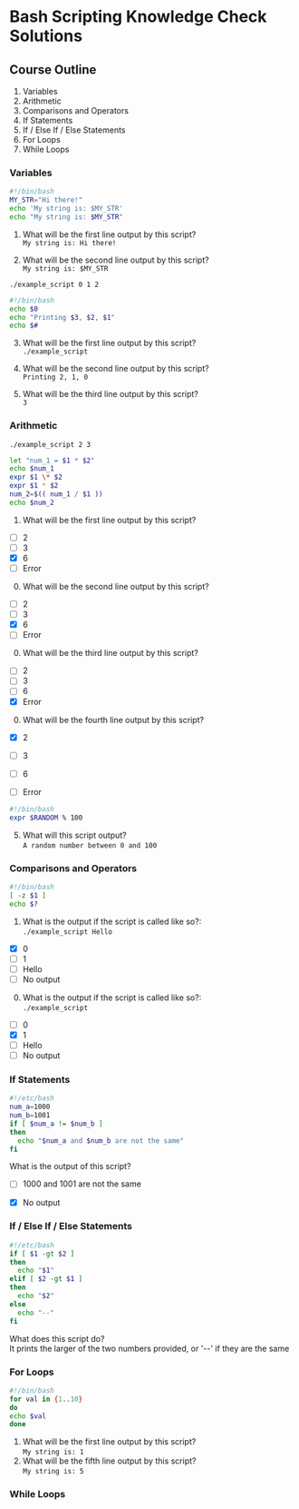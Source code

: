 # Bash Scripting Knowledge Check Solutions

## Course Outline
1. Variables
0. Arithmetic
0. Comparisons and Operators
0. If Statements
0. If / Else If / Else Statements
0. For Loops
0. While Loops

### Variables

```bash
#!/bin/bash
MY_STR="Hi there!"
echo 'My string is: $MY_STR'
echo "My string is: $MY_STR"
```
1. What will be the first line output by this script?  
```My string is: Hi there!```

0. What will be the second line output by this script?  
```My string is: $MY_STR```

```./example_script 0 1 2```  
```bash
#!/bin/bash
echo $0
echo "Printing $3, $2, $1"
echo $#
```
3. What will be the first line output by this script?  
```./example_script```

0. What will be the second line output by this script?  
```Printing 2, 1, 0```

0. What will be the third line output by this script?  
```3```

### Arithmetic

```./example_script 2 3```
```bash
let "num_1 = $1 * $2"
echo $num_1
expr $1 \* $2
expr $1 * $2
num_2=$(( num_1 / $1 ))
echo $num_2
```
1. What will be the first line output by this script?
  - [ ] 2
  - [ ] 3
  - [X] 6
  - [ ] Error
0. What will be the second line output by this script?
  - [ ] 2
  - [ ] 3
  - [X] 6
  - [ ] Error
0. What will be the third line output by this script?
  - [ ] 2
  - [ ] 3
  - [ ] 6
  - [X] Error
0. What will be the fourth line output by this script?
  - [X] 2
  - [ ] 3
  - [ ] 6
  - [ ] Error


```bash
#!/bin/bash
expr $RANDOM % 100
```
5. What will this script output?  
```A random number between 0 and 100```

### Comparisons and Operators
```bash
#!/bin/bash
[ -z $1 ]
echo $?
```
1. What is the output if the script is called like so?:  
```./example_script Hello```
  - [X] 0
  - [ ] 1
  - [ ] Hello
  - [ ] No output
0. What is the output if the script is called like so?:  
```./example_script```
  - [ ] 0
  - [X] 1
  - [ ] Hello
  - [ ] No output

### If Statements
```bash
#!/etc/bash
num_a=1000
num_b=1001
if [ $num_a != $num_b ]
then
  echo "$num_a and $num_b are not the same"
fi
```
What is the output of this script?
  - [ ] 1000 and 1001 are not the same
  - [X] No output


### If / Else If / Else Statements
```bash
#!/etc/bash
if [ $1 -gt $2 ]
then
  echo "$1"
elif [ $2 -gt $1 ]
then
  echo "$2"
else
  echo "--"
fi
```
What does this script do?  
It prints the larger of the two numbers provided, or '--' if they are the same

### For Loops
```bash
#!/bin/bash
for val in {1..10}
do
echo $val
done
```
1. What will be the first line output by this script?  
```My string is: 1```
0. What will be the fifth line output by this script?  
```My string is: 5```


### While Loops
